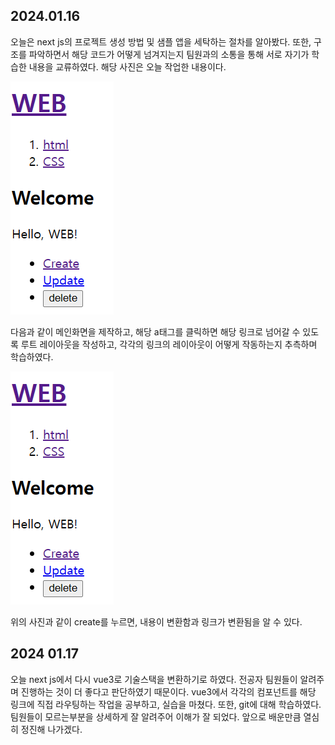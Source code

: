 ## 2024.01.16
오늘은 next js의 프로젝트 생성 방법 및 샘플 앱을 세탁하는 절차를 알아봤다.
또한, 구조를 파악하면서 해당 코드가 어떻게 넘겨지는지 팀원과의 소통을 통해 서로 자기가 학습한 내용을 교류하였다.
해당 사진은 오늘 작업한 내용이다.

![1](img/메인화면.PNG)

다음과 같이 메인화면을 제작하고, 해당 a태그를 클릭하면 해당 링크로 넘어갈 수 있도록 루트 레이아웃을 작성하고, 각각의 링크의 레이아웃이 어떻게 작동하는지 추측하며 학습하였다.

![1](img/메인화면.PNG)

위의 사진과 같이 create를 누르면, 내용이 변환함과 링크가 변환됨을 알 수 있다.

## 2024 01.17
오늘 next js에서 다시 vue3로 기술스택을 변환하기로 하였다.
전공자 팀원들이 알려주며 진행하는 것이 더 좋다고 판단하였기 때문이다.
vue3에서 각각의 컴포넌트를 해당 링크에 직접 라우팅하는 작업을 공부하고, 실습을 마쳤다.
또한, git에 대해 학습하였다.
팀원들이 모르는부분을 상세하게 잘 알려주어 이해가 잘 되었다. 앞으로 배운만큼 열심히 정진해 나가겠다.
